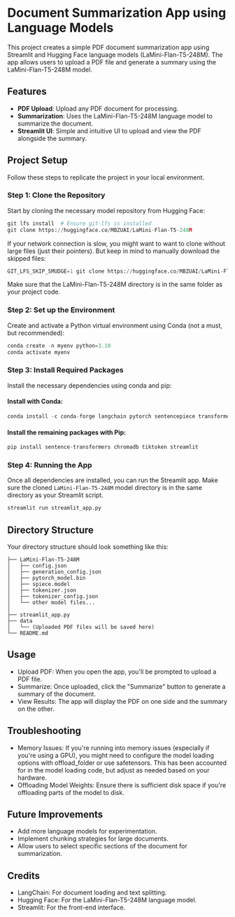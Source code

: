 # Document Summarization App using Language Models

This project creates a simple PDF document summarization app using Streamlit and Hugging Face language models (LaMini-Flan-T5-248M). The app allows users to upload a PDF file and generate a summary using the LaMini-Flan-T5-248M model.

## Features
- **PDF Upload**: Upload any PDF document for processing.
- **Summarization**: Uses the LaMini-Flan-T5-248M language model to summarize the document.
- **Streamlit UI**: Simple and intuitive UI to upload and view the PDF alongside the summary.

## Project Setup

Follow these steps to replicate the project in your local environment.

### Step 1: Clone the Repository

Start by cloning the necessary model repository from Hugging Face:
```python
git lfs install  # Ensure git-lfs is installed
git clone https://huggingface.co/MBZUAI/LaMini-Flan-T5-248M
```
If your network connection is slow, you might want to want to clone without large files (just their pointers). But keep in mind to manually download the skipped files:
```python
GIT_LFS_SKIP_SMUDGE=1 git clone https://huggingface.co/MBZUAI/LaMini-Flan-T5-248M
```
Make sure that the LaMini-Flan-T5-248M directory is in the same folder as your project code.

### Step 2: Set up the Environment

Create and activate a Python virtual environment using Conda (not a must, but recommended):
```python
conda create -n myenv python=3.10
conda activate myenv
```

### Step 3: Install Required Packages

Install the necessary dependencies using conda and pip:

#### Install with Conda:
```python
conda install -c conda-forge langchain pytorch sentencepiece transformers accelerate pypdf
```

#### Install the remaining packages with Pip:
```python
pip install sentence-transformers chromadb tiktoken streamlit
```
### Step 4: Running the App

Once all dependencies are installed, you can run the Streamlit app. Make sure the cloned `LaMini-Flan-T5-248M` model directory is in the same directory as your Streamlit script.
```python
streamlit run streamlit_app.py
```
## Directory Structure

Your directory structure should look something like this:
```plaintext
├── LaMini-Flan-T5-248M
│   ├── config.json
│   ├── generation_config.json
│   ├── pytorch_model.bin
│   ├── spiece.model
│   ├── tokenizer.json
│   ├── tokenizer_config.json
│   └── other model files...
│
├── streamlit_app.py
├── data
│   └── (Uploaded PDF files will be saved here)
└── README.md
```
## Usage
- Upload PDF: When you open the app, you'll be prompted to upload a PDF file.
- Summarize: Once uploaded, click the "Summarize" button to generate a summary of the document.
- View Results: The app will display the PDF on one side and the summary on the other.

## Troubleshooting
- Memory Issues: If you're running into memory issues (especially if you're using a GPU), you might need to configure the model loading options with offload_folder or use safetensors. This has been accounted for in the model loading code, but adjust as needed based on your hardware.
- Offloading Model Weights: Ensure there is sufficient disk space if you're offloading parts of the model to disk.

## Future Improvements
- Add more language models for experimentation.
- Implement chunking strategies for large documents.
- Allow users to select specific sections of the document for summarization.

## Credits
- LangChain: For document loading and text splitting.
- Hugging Face: For the LaMini-Flan-T5-248M language model.
- Streamlit: For the front-end interface.
